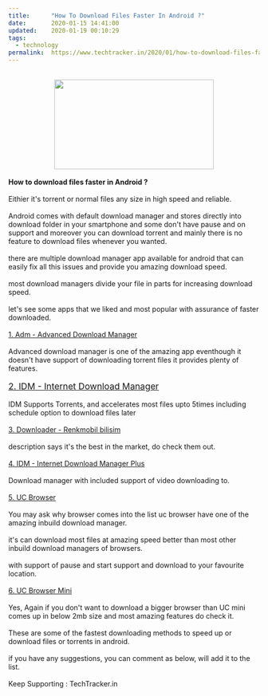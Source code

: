 ```yaml
---
title:		"How To Download Files Faster In Android ?"
date:		2020-01-15 14:41:00
updated:	2020-01-19 00:10:29
tags: 
  - technology	
permalink:	https://www.techtracker.in/2020/01/how-to-download-files-faster-in-android.html
---
```


<div><b><br><div class="separator" style="clear: both; text-align: center;"><a href="https://lh3.googleusercontent.com/-XY9rKpy5rI8/XiNRGRP6kvI/AAAAAAAAAy4/Qozt7ThIWA8lEJRYy1BiPkcEgtG1RB9EgCLcBGAsYHQ/s1600/20191231_134255-41-01-22.jpeg" imageanchor="1" style="margin-left: 1em; margin-right: 1em;"><img src="https://lh3.googleusercontent.com/-XY9rKpy5rI8/XiNRGRP6kvI/AAAAAAAAAy4/Qozt7ThIWA8lEJRYy1BiPkcEgtG1RB9EgCLcBGAsYHQ/s1600/20191231_134255-41-01-22.jpeg" border="0" data-original-width="1280" data-original-height="720" width="320" height="180"></a></div></b></div><div><b><br></b></div><div><b>How to download files faster in Android ?</b></div><div><br></div><div>Eithier it's torrent or normal files any size in high speed and reliable.</div><div><br></div><div>Android comes with default download manager and stores directly into</div><div>download folder in your smartphone and some don't have pause and on support and moreover you can download torrent and mainly there is no</div><div>feature to download files whenever you wanted.</div><div><br></div><div>there are multiple download manager app available for android that can easily fix all this issues and provide you amazing download speed.</div><div><br></div><div>most download managers divide your file in parts for increasing download speed.</div><div><br></div><div>let's see some apps that we liked and most popular with assurance of faster downloaded.</div><div><br></div><div><a href="https://play.google.com/store/apps/details?id=com.dv.adm&amp;hl=en_IN&amp;referrer=utm_source%3Dgoogle%26utm_medium%3Dorganic%26utm_term%3Dadm+playstore&amp;pcampaignid=APPU_1_mtIeXvHhHdiZ4-EPk_OUkAo" target="_blank">1. Adm - Advanced Download Manager</a>&nbsp;<br></div><div><br></div><div>Advanced download manager is one of the amazing app eventhough it doesn't have support of downloading torrent files it provides plenty of features.</div><div><br></div><div><a href="https://play.google.com/store/apps/details?id=idm.internet.download.manager&amp;hl=en_US&amp;referrer=utm_source%3Dgoogle%26utm_medium%3Dorganic%26utm_term%3Didm+playstore&amp;pcampaignid=APPU_1_etMeXvrtH7ie4-EPwYmCgAE" target="_blank" style="font-size: 1.25em;">2. IDM - Internet Download Manager</a></div><div><br></div><div>IDM Supports Torrents, and accelerates most files upto 5times including schedule option to download files later</div><div><br></div><div><a href="https://play.google.com/store/apps/details?id=com.tt.android.dm.view&amp;hl=en&amp;referrer=utm_source%3Dgoogle%26utm_medium%3Dorganic%26utm_term%3Ddownloader+app+renkmobil&amp;pcampaignid=APPU_1_dtQeXtjlNsrt9QPZnqaoCQ" target="_blank">3. Downloader - Renkmobil bilisim</a><br></div><div><br></div><div>description says it's the best in the market, do check them out.</div><div><br></div><div><a href="https://play.google.com/store/apps/details?id=com.apps2you.idm&amp;hl=en&amp;referrer=utm_source%3Dgoogle%26utm_medium%3Dorganic%26utm_term%3Didm+playstore&amp;pcampaignid=APPU_1_etMeXvrtH7ie4-EPwYmCgAE" target="_blank">4. IDM - Internet Download Manager Plus</a><br></div><div><br></div><div>Download manager with included support of video downloading to.</div><div><br></div><div><a href="https://www.google.com/aclk?sa=L&amp;ai=DChcSEwjG7dm1n4XnAhVbDisKHTjbDZEYABAAGgJzZg&amp;ae=1&amp;sig=AOD64_0uZZM9u0olyj3ueOwRGlSuDYt2Pg&amp;q=&amp;ved=2ahUKEwi-s9K1n4XnAhURcCsKHYvgAMEQ3ooFegQIERAB&amp;adurl=intent://details%3Fid%3Dcom.UCMobile.intl%26inline%3Dtrue%26enifd%3DAFKUFw0TLVzkCWVbiEovrri1_9b8AWItYOqcRny6fLdyAJo21gH9EjHSQ9hBi-0IeekGgfhCUyODg_UBQ6EQquttAl3TLUkoTI_atwEigHReWO7U6JFay2Y%26gref%3DEikQAhohChsKEwjG7dm1n4XnAhVbDisKHTjbDZEQABgBIAASAoe28P8HARjw3vj1AiIGGAUgATAB%23Intent%3Bscheme%3Dmarket%3Bpackage%3Dcom.android.vending%3Bend%3B" target="_blank">5. UC Browser</a><br></div><div><br></div><div>You may ask why browser comes into the list uc browser have one of the amazing inbuild download manager.</div><div><br></div><div>it's can download most files at amazing speed better than most other inbuild download managers of browsers.</div><div><br></div><div>with support of pause and start support and download to your favourite location.</div><div><br></div><div><a href="https://play.google.com/store/apps/details?id=com.uc.browser.en&amp;hl=en_IN&amp;referrer=utm_source%3Dgoogle%26utm_medium%3Dorganic%26utm_term%3Duc+browser+mini&amp;pcampaignid=APPU_1_SNUeXtDvMc7e9QPo_KPYDw" target="_blank">6. UC Browser Mini</a><br></div><div><br></div><div>Yes, Again if you don't want to download a bigger browser than UC mini comes up in below 2mb size and most amazing features do check it.</div><div><br></div><div>These are some of the fastest downloading methods to speed up or download files or torrents in android.</div><div><br></div><div>if you have any suggestions, you can comment as below, will add it to the list.</div><div><br></div><div>Keep Supporting : TechTracker.in</div><div><br></div>
<!-- no comments on this post -->